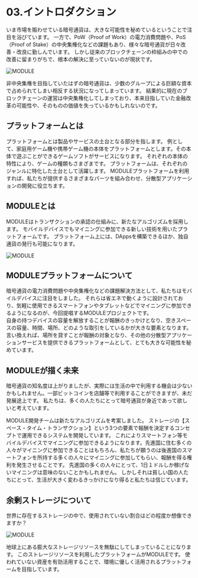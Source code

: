# 03.イントロダクション

いま市場を賑わせている暗号通貨は、大きな可能性を秘めているということで注目を浴びています。
一方で、PoW（Proof of Work）の電力消費問題や、PoS（Proof of Stake）の中央集権化などの課題もあり、様々な暗号通貨が日々改善・改良に勤しんでいます。 
しかし従来のブロックチェーンの枠組みの中での改善に留まりがちで、根本の解決に至っていないのが現状です。

<img src="{{ site.baseurl }}/images/logo.png" alt="MODULE" style="max-width:200px" />

非中央集権を目指していたはずの暗号通貨は、少数のグループによる巨額な資本で占められてしまい相反する状況になってしまっています。 
結果的に現在のブロックチェーンの運営は中央集権化してしまっており、本来目指していた金融改革の可能性や、そのものの価値を失っているかもしれないのです。


## プラットフォームとは

プラットフォームとは製品やサービスの土台となる部分を指します。
例として、家庭用ゲーム機や携帯ゲーム機の本体をプラットフォームとします。その本体で遊ぶことができるゲームソフトがサービスになります。
それぞれの本体の特性により、ゲームの種類もさまざまです。
プラットフォームは、それぞれのジャンルに特化した土台として活躍します。
MODULEプラットフォームを利用すれば、私たちが提供するさまざまなパーツを組み合わせ、分散型アプリケーションの開発に役立ちます。


## MODULEとは

MODULEはトランザクションの承認の仕組みに、新たなアルゴリズムを採用します。
モバイルデバイスでもマイニングに参加できる新しい技術を用いたプラットフォームです。
プラットフォーム上には、DAppsを構築できるほか、独自通貨の発行も可能になります。

<img src="{{ site.baseurl }}/images/logo.png" alt="MODULE" style="max-width:200px" />


## MODULEプラットフォームについて

暗号通貨の電力消費問題や中央集権化などの課題解決方法として、私たちはモバイルデバイスに注目をしました。 
それらは省エネで動くように設計されており、気軽に使用できるスマートフォンやタブレットなどでマイニングに参加できるようになるのが、今回提唱するMODULEプロジェクトです。  
自身の持つデバイスの容量を解放することが報酬のきっかけとなり、空きスペースの容量、時間、場所、どのような取引をしているかが大きな要素となります。 
言い換えれば、場所を貸すことが報酬の対象となり、その他の分散型アプリケーションサービスを提供できるプラットフォームとして、とても大きな可能性を秘めています。


## MODULEが描く未来

暗号通貨の知名度は上がりましたが、実際には生活の中で利用する機会は少ないかもしれません。一部ビットコインを店舗等で利用することができますが、未だ発展途上です。 
私たちは、多くの人たちにとって暗号通貨が身近であって欲しいと考えています。

MODULE開発チームは新たなアルゴリズムを考案しました。
ストレージの【スペース・タイム・トランザクション】という3つの要素で報酬を決定するコンセプトで運用できるシステムを開発しています。 
これによりスマートフォン等モバイルデバイスでマイニングに参加できるようになります。先進国に住む多くの人々がマイニングに参加できることはもちろん、私たちが願うのは後進国のスマートフォンを所持する多くの人々にマイニングに参加してもらい、報酬を得る権利を発生させることです。 
先進国の多くの人々にとって、1日１ドルしか稼げないマイニングは意味のないことかもしれません。
しかしそれは貧しい国の人たちにとって、生活が大きく変わるきっかけになり得ると私たちは信じています。


## 余剰ストレージについて

世界に存在するストレージの中で、使用されていない割合はどの程度か想像できますか？

<img src="{{ site.baseurl }}/images/logo.png" alt="MODULE" style="max-width:200px" />

地球上にある膨大なストレージリソースを無駄にしてしまっていることになります。
このストレージリソースを利用したプラットフォームがMODULEです。
使われていない資産を有効活用することで、環境に優しく活用されるプラットフォームを目指しています。